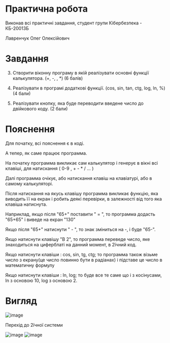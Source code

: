 # Практична робота
Виконав всі практичні завдання, студент групи Кібербезпека - КБ-20013Б

Лавренчук Олег Олексійович

# Завдання

3. Створити віконну програму в якій реалізувати основні функції
калькулятора.
(+, -, \, *) (6 балів)

4. Реалізувати в програмі додаткові функції.
(cos, sin, tan, ctg, log, ln, %) (4 бали)

5. Реалізувати кнопку, яка буде переводити введене число до двійкового
коду. (2 бали)

# Пояснення 

Для початку, всі пояснення є в коді.

А тепер, як саме працює программа.

На початку программа викликає сам калькулятор і генерує в вікні всі клавіші, для натискання ( 0-9 , + - * / ... )

Далі программа очікує, або натискання клавіш на клавіатурі, або в самому калькуляторі.

Після натискання на якусь клавішу программа викликає функцію, яка виводить її на екран і робить деякі перевірки, в залежності від того яка клавіша натиснута.

Наприклад, якщо після "65+" поставити " = ", то программа додасть "65+65" і виведе на екран "130"

Якщо після "65+" натиснути " - ", то знак зміниться на -, і буде "65-".

Якщо натиснути клавішу "В 2", то программа переведе число, яке знаходиться на циферблаті на данний момент, в 2їчний код.

Якщо натиснути клавіши : cos, sin, tg, ctg; то программа також візьме число з екрану(це число повинно бути в радіанах) і підставе це число в математичну формулу

Якщо натиснути клавіши : ln, log; то буде все те саме що і з косінусами, ln з основою 10, log з основою 2.

# Вигляд 

![image](https://user-images.githubusercontent.com/86669822/124310157-75901c00-db74-11eb-8fe8-796bd090a187.png)

Перехід до 2їчної системи

![image](https://user-images.githubusercontent.com/86669822/124310180-7fb21a80-db74-11eb-92c9-7c91bec3f36b.png)
![image](https://user-images.githubusercontent.com/86669822/124310197-83de3800-db74-11eb-80c8-c159de366e4f.png)
